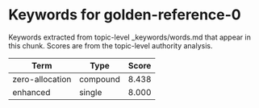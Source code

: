 # Keywords for golden-reference-0

Keywords extracted from topic-level _keywords/words.md that appear in this chunk.
Scores are from the topic-level authority analysis.

| Term | Type | Score |
|------|------|-------|
| zero-allocation | compound | 8.438 |
| enhanced | single | 8.000 |
